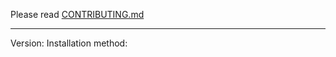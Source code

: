 Please read [CONTRIBUTING.md](https://github.com/erroneousboat/slack-term/blob/master/CONTRIBUTING.md)

---

Version:
Installation method:
